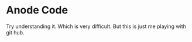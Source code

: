 # Anode Code

Try understanding it. Which is very difficult. But this is just me playing with git hub. 
